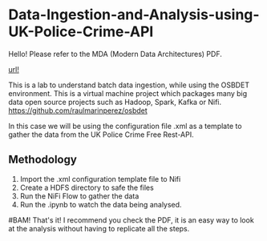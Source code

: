 # Data-Ingestion-and-Analysis-using-UK-Police-Crime-API
Hello! Please refer to the MDA (Modern Data Architectures) PDF.

[url!](https://apicontext.com/wp-content/uploads/2023/02/Square-Policeuk.jpg)

This is a lab to understand batch data ingestion, while using the OSBDET environment. 
This is a virtual machine project which packages many big data open source projects such as Hadoop, Spark, Kafka or Nifi. 
https://github.com/raulmarinperez/osbdet

In this case we will be using the configuration file .xml as a template to gather the data from the UK Police Crime Free Rest-API.

## Methodology
1. Import the .xml configuration template file to Nifi
2. Create a HDFS directory to safe the files
3. Run the NiFi Flow to gather the data
4. Run the .ipynb to watch the data being analysed.

#BAM! That's it! I recommend you check the PDF, it is an easy way to look at the analysis without having to replicate all the steps.

